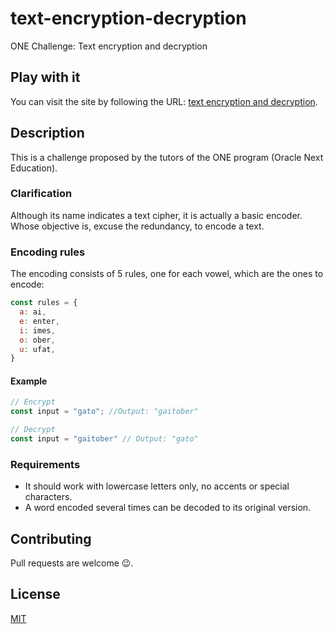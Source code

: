 # text-encryption-decryption
ONE Challenge: Text encryption and decryption 

## Play with it

You can visit the site by following the URL: [text encryption and decryption](https://eudesserpa.github.io/text-encryption-decryption/src/).

## Description
This is a challenge proposed by the tutors of the ONE program (Oracle Next Education).

### Clarification

Although its name indicates a text cipher, it is actually a basic encoder. Whose objective is, excuse the redundancy, to encode a text.

### Encoding rules
The encoding consists of 5 rules, one for each vowel, which are the ones to encode:

```javascript
const rules = {
  a: ai,
  e: enter,
  i: imes,
  o: ober,
  u: ufat,
}
```

#### Example
```javascript
// Encrypt
const input = "gato"; //Output: "gaitober"

// Decrypt
const input = "gaitober" // Output: "gato"
```


### Requirements
* It should work with lowercase letters only, no accents or special characters.
* A word encoded several times can be decoded to its original version.

## Contributing
Pull requests are welcome 😉. 

## License
[MIT](https://choosealicense.com/licenses/mit/)
